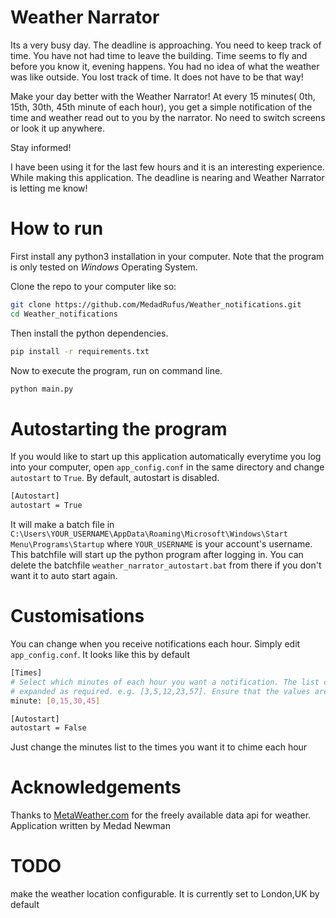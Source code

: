 # Weather Narrator
 
Its a very busy day. The deadline is approaching. You need to keep track of time. 
You have not had time to leave the building. Time seems to fly and before you know it, evening happens. You had no idea
of what the weather was like outside. You lost track of time. It does not have to be that way!

Make your day better with the Weather Narrator!
At every 15 minutes( 0th, 15th, 30th, 45th minute of each hour), you get a simple notification of the time and weather 
read out to you by the narrator. No need to switch screens or look it up anywhere.

Stay informed!

I have been using it for the last few hours and it is an interesting experience. While making this application.
The deadline is nearing and Weather Narrator is letting me know!

# How to run
First install any python3 installation in your computer. Note that the program is only tested on *Windows*
Operating System.

Clone the repo to your computer like so:
```bash
git clone https://github.com/MedadRufus/Weather_notifications.git
cd Weather_notifications
```

Then install the python dependencies.
```bash
pip install -r requirements.txt
```


Now to execute the program, run on command line.
```bash
python main.py
```

# Autostarting the program
If you would like to start up this application automatically everytime you log into your computer,
open   `app_config.conf` in the same directory and change `autostart` to `True`. By default, autostart
is disabled.

```bash
[Autostart]
autostart = True
```

It will make a batch file in `C:\Users\YOUR_USERNAME\AppData\Roaming\Microsoft\Windows\Start Menu\Programs\Startup`
where `YOUR_USERNAME` is your account's username. This batchfile will start up the python program
after logging in. You can delete the batchfile `weather_narrator_autostart.bat` from 
there if you don't want it to auto start again.


# Customisations

You can change when you receive notifications each hour. Simply edit `app_config.conf`.
It looks like this by default
```bash
[Times]
# Select which minutes of each hour you want a notification. The list can be
# expanded as required. e.g. [3,5,12,23,57]. Ensure that the values are 0-59 inclusive
minute: [0,15,30,45]

[Autostart]
autostart = False

```

Just change the minutes list to the times you want it to chime each hour


# Acknowledgements

Thanks to [MetaWeather.com](MetaWeather.com) for the freely available data api for weather.
Application written by Medad Newman

# TODO
make the weather location configurable. It is currently set to London,UK by default

